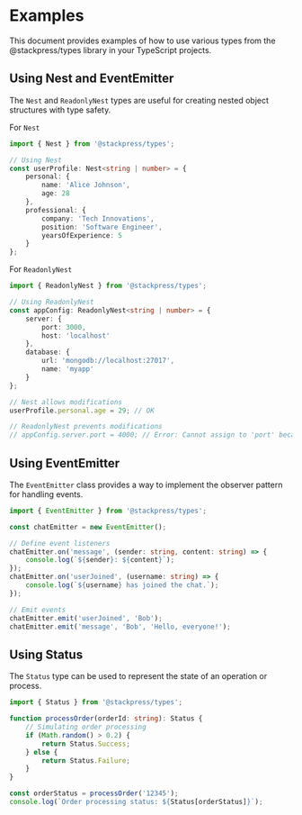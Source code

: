 # Examples

This document provides examples of how to use various types from the @stackpress/types library in your TypeScript projects.

## Using Nest and EventEmitter

The `Nest` and `ReadonlyNest` types are useful for creating nested object structures with type safety.

For `Nest`
```typescript
import { Nest } from '@stackpress/types';

// Using Nest
const userProfile: Nest<string | number> = {
    personal: {
        name: 'Alice Johnson',
        age: 28
    },
    professional: {
        company: 'Tech Innovations',
        position: 'Software Engineer',
        yearsOfExperience: 5
    }
};
```

For `ReadonlyNest`
```typescript
import { ReadonlyNest } from '@stackpress/types';

// Using ReadonlyNest
const appConfig: ReadonlyNest<string | number> = {
    server: {
        port: 3000,
        host: 'localhost'
    },
    database: {
        url: 'mongodb://localhost:27017',
        name: 'myapp'
    }
};

// Nest allows modifications
userProfile.personal.age = 29; // OK

// ReadonlyNest prevents modifications
// appConfig.server.port = 4000; // Error: Cannot assign to 'port' because it is a read-only property
```

## Using EventEmitter

The `EventEmitter` class provides a way to implement the observer pattern for handling events.

```typescript
import { EventEmitter } from '@stackpress/types';

const chatEmitter = new EventEmitter();

// Define event listeners
chatEmitter.on('message', (sender: string, content: string) => {
    console.log(`${sender}: ${content}`);
});
chatEmitter.on('userJoined', (username: string) => {
    console.log(`${username} has joined the chat.`);
});

// Emit events
chatEmitter.emit('userJoined', 'Bob');
chatEmitter.emit('message', 'Bob', 'Hello, everyone!');
```

## Using Status

The `Status` type can be used to represent the state of an operation or process.

```typescript
import { Status } from '@stackpress/types';

function processOrder(orderId: string): Status {
    // Simulating order processing
    if (Math.random() > 0.2) {
        return Status.Success;
    } else {
        return Status.Failure;
    }
}

const orderStatus = processOrder('12345');
console.log(`Order processing status: ${Status[orderStatus]}`);
```
